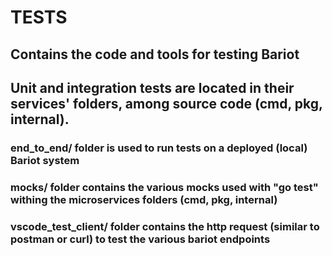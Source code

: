 # TESTS

## Contains the code and tools for testing Bariot

## Unit and integration tests are located in their services' folders, among source code (cmd, pkg, internal).

### end_to_end/ folder is used to run tests on a deployed (local) Bariot system

### mocks/ folder contains the various mocks used with "go test" withing the microservices folders (cmd, pkg, internal)

### vscode_test_client/ folder contains the http request (similar to postman or curl) to test the various bariot endpoints
